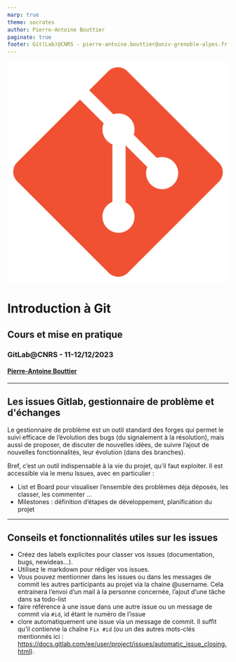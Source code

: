 ```yaml
---
marp: true
theme: socrates
author: Pierre-Antoine Bouttier
paginate: true
footer: Git(Lab)@CNRS - pierre-antoine.bouttier@univ-grenoble-alpes.fr
---
```


<!-- _class: titlepage -->


![bg left:33% fit](fig/logo-git.png)
# Introduction à Git
## Cours et mise en pratique

### GitLab@CNRS - 11-12/12/2023
#### [Pierre-Antoine Bouttier](mailto:pierre-antoine.bouttier@univ-grenoble-alpes.fr)


---
## Les issues Gitlab, gestionnaire de problème et d'échanges

Le gestionnaire de problème est un outil standard des forges qui permet le suivi efficace de l’évolution des bugs (du signalement à la résolution), mais aussi de proposer, de discuter de nouvelles idées, de suivre l’ajout de nouvelles fonctionnalités, leur évolution (dans des branches).

Bref, c’est un outil indispensable à la vie du projet, qu’il faut exploiter. Il est accessible via le menu Issues, avec en particulier :
* List et Board pour visualiser l’ensemble des problèmes déja déposés, les classer, les commenter ... 
* Milestones : définition d’étapes de développement, planification du projet

---
## Conseils et fonctionnalités utiles sur les issues

* Créez des labels explicites pour classer vos issues (documentation, bugs, newideas...).
* Utilisez le markdown pour rédiger vos issues. 
* Vous pouvez mentionner dans les issues ou dans les messages de commit les autres participants au projet via la chaine @username. Cela entrainera l’envoi d’un mail à la personne concernée, l’ajout d’une tâche dans sa todo-list
* faire référence à une issue dans une autre issue ou un message de commit via `#id`, id étant le numéro de l’issue
* clore automatiquement une issue via un message de commit. Il suffit qu’il contienne la chaîne `Fix #id` (ou un des autres mots-clés mentionnés ici :
https://docs.gitlab.com/ee/user/project/issues/automatic_issue_closing.html).

